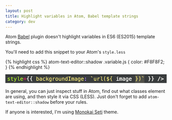 ```yaml
---
layout: post
title: Highlight variables in Atom, Babel template strings
category: dev
---
```


Atom [Babel](https://babeljs.io/) plugin doesn't highlight variables
in ES6 (ES2015) template strings.

You'll need to add this snippet to your Atom's `style.less`

{% highlight css %}
atom-text-editor::shadow .variable.js {
  color: #F8F8F2;
}
{% endhighlight %}

<img src="/public/img/template-string-vars.png" alt="ES6 template string with variable highlighted in Atom" class="margin-y-30">

In general, you can just inspect stuff in Atom, find out what classes
element are using, and then style it via CSS (LESS).
Just don't forget to add `atom-text-editor::shadow` before your rules.

If anyone is interested, I'm using [Monokai Seti](https://atom.io/themes/monokai-seti) theme.
